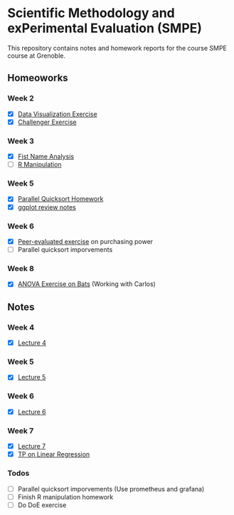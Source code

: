 # Scientific Methodology and exPerimental Evaluation (SMPE)

This repository contains notes and homework reports for the course SMPE course at Grenoble. 

## Homeoworks

### Week 2

- [x] [Data Visualization Exercise](homeworks/week2/Data-Visualization.pdf)
- [x] [Challenger Exercise](homeworks/week2/Challenger.ipynb)

### Week 3

- [x] [Fist Name Analysis](homeworks/week3/French%20given%20names%20per%20year%20per%20department.pdf)
- [ ] [R Manipulation](homeworks/week3/R%20manipulation.ipynb)

### Week 5

- [x] [Parallel Quicksort Homework](https://github.com/gabridego/M2R-ParallelQuicksort/blob/master/ParallelQuickSortReport.pdf)
- [x] [ggplot review notes](notes/ggplot_tutorials/ggplot_tutorial.ipynb)

### Week 6

- [x] [Peer-evaluated exercise](homeworks/week6/PurchasingPower.pdf) on purchasing power
- [ ] Parallel quicksort imporvements

### Week 8

- [x] [ANOVA Exercise on Bats](https://github.com/CarlosVargasF/SMPE_MOSIG/blob/main/ANOVA_exercise/bats_analysis.pdf) (Working with Carlos)


## Notes

### Week 4

- [x] [Lecture 4](notes/Lecture_4_notes.md)

### Week 5

- [x] [Lecture 5](notes/Lecture_5_notes.md)

### Week 6

- [x] [Lecture 6](notes/Lecture_6_notes.md)

### Week 7

- [x] [Lecture 7](notes/Lecture_7_annotated_notes.pdf)
- [x] [TP on Linear Regression](notes/LinearRegression.pdf)

### Todos

- [ ] Parallel quicksort imporvements (Use prometheus and grafana)
- [ ] Finish R manipulation homework
- [ ] Do DoE exercise
